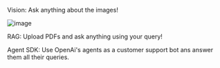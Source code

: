 Vision: Ask anything about the images!

![image](https://github.com/user-attachments/assets/f509f60c-987a-40c2-85e0-b1d380c452d0)

RAG: Upload PDFs and ask anything using your query!

Agent SDK: Use OpenAi's agents as a customer support bot ans answer them all their queries. 





